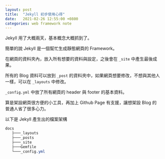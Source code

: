 ```yaml
---
layout: post
title:  "Jekyll 初步使用心得"
date:   2021-02-26 12:55:00 +0800
categories: web framework note
---
```


Jekyll 用了大概兩天，基本概念大概抓到了。

簡單的說 Jekyll 是一個幫忙生成靜態網頁的 Framework。

在網頁的資料夾內，放入所有想要的資料與設定，之後會在 `_site` 中產生最後成果。

所有的 Blog 資料可以放到 `_post` 的資料夾中，如果網頁想要修改，不想與其他人一樣，可以在 `_layouts` 中修改。

`_config.yml` 中放了所有網頁的 header 與 footer 的基本資料。

算是架設網頁很方便的小工具，再加上 Github Page 有支援，讓想架設 Blog 的普通人省了很多心力。

以下是 Jekyll 產生出的檔案架構

```sass
docs
   ├───_layouts
   ├───_posts
   ├───_site
   ├───Gemfile
   └───_config.yml
```